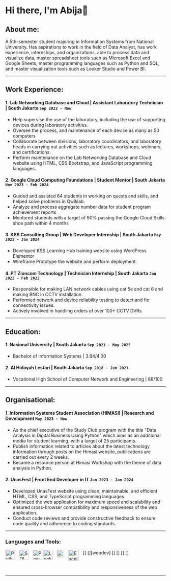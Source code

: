 # Hi there, I'm Abija👋

## About me:

A 5th-semester student majoring in Information Systems from National University. Has aspirations to work in the field of Data Analyst, has work experience, internships, and organizations. able to process data and visualize data, master spreadsheet tools such as Microsoft Excel and Google Sheets, master programming languages such as Python and SQL, and master visualization tools such as Looker Studio and Power BI.

---

## Work Experience:
#### 1. Lab Networking Database and Cloud | Assistant Laboratory Technician | South Jakarta `Sep 2022 - Now`
   - Help supervise the use of the laboratory, including the use of supporting devices during laboratory activities.
   - Oversee the process, and maintenance of each device as many as 50 computers
   - Collaborate between divisions, laboratory coordinators, and laboratory heads in carrying out activities such as lectures, workshops, webinars, and certifications.
   - Perform maintenance on the Lab Networking Database and Cloud website using HTML, CSS Bootstrap, and JavaScript programming languages.
#### 2. Google Cloud Computing Foundations | Student Mentor | South Jakarta `Nov 2023 - Feb 2024`
   - Guided and assisted 64 students in working on quests and skills, and helped solve problems in Qwiklab.
   - Analyze and process aggregate number data for student program achievement reports
   - Mentored students with a target of 90% passing the Google Cloud Skills shoe path within 4 months
#### 3. KSS Consulting Group | Web Developer Internship | South Jakarta `May 2023 - Jan 2024`
   - Developed KSS Learning Hub training website using WordPress Elementor
   - Wireframe Prototype the website and perform deployment.
#### 4. PT Zioncom Technology | Technician Internship | South Jakarta `Jan 2022 - Feb 2022`
   - Responsible for making LAN network cables using cat 5e and cat 6 and making BNC in CCTV installation.
   - Performed network and device reliability testing to detect and fix connectivity issues.
   - Actively involved in handling orders of over 100+ CCTV DVRs
---

## Education:

#### 1. Nasional University | South Jakarta `Sep 2021 - May 2025`
   - Bachelor of Information Systems | 3.84/4.00
#### 2. Al Hidayah Lestari | South Jakarta `Sep 2018 - Jun 2021`
   - Vocational High School of Computer Network and Engineering | 88/100
---

## Organisational:

#### 1. Information Systems Student Association (HIMASI) | Research and Development `May 2023 - Now`
   - As the chief executive of the Study Club program with the title "Data Analysis in Digital Business Using Python" which aims as an additional media for student learning, with a target of 25 participants.
   - Publish information related to articles about the latest technology information through posts on the Himasi website, publications are carried out every 2 weeks.
   - Became a resource person at Himasi Workshop with the theme of data analysis in Python.
#### 2. UnasFest | Front End Developer in IT `Jun 2023 - Jan 2024`
   - Developed UnasFest website using clean, maintainable, and efficient HTML, CSS, and TypeScript programming languages.
   - Optimized the web application for maximum speed and scalability and ensured cross-browser compatibility and responsiveness of the web application.
   - Conduct code reviews and provide constructive feedback to ensure code quality and adherence to coding standards.
---

### Languages and Tools:

[<img align="left" alt="Python" width="30px" src="https://upload.wikimedia.org/wikipedia/commons/thumb/c/c3/Python-logo-notext.svg/110px-Python-logo-notext.svg.png?20100317150552" style="padding-right:10px;" />]
[<img align="left" alt="SQL" width="30px" src="https://www.tutorialsteacher.com/Content/images/home/sql.png" style="padding-right:10px;" />][webdev]
[<img align="left" alt="Power BI" width="30px" src="https://powerbi.microsoft.com/pictures/application-logos/svg/powerbi.svg" style="padding-right:0px;" />]
[<img align="left" alt="Looker Studio" width="30px" src="https://www.svgrepo.com/show/354012/looker-icon.svg" style="padding-right:10px;" />]
[<img align="left" alt="Sheets" width="23px" src="https://upload.wikimedia.org/wikipedia/commons/thumb/3/30/Google_Sheets_logo_%282014-2020%29.svg/1498px-Google_Sheets_logo_%282014-2020%29.svg.png" style="padding-right:10px;" />]
[<img align="left" alt="Excel" width="33px" src="https://upload.wikimedia.org/wikipedia/commons/thumb/3/34/Microsoft_Office_Excel_%282019%E2%80%93present%29.svg/2203px-Microsoft_Office_Excel_%282019%E2%80%93present%29.svg.png" style="padding-right:10px;" />]

<br />
<br />

---
